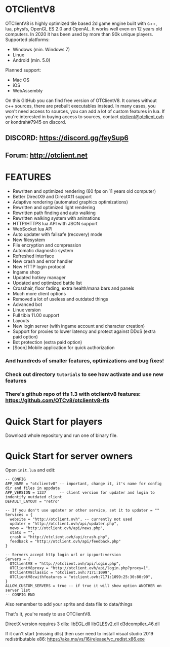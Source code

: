 # OTClientV8

OTClientV8 is highly optimized tile based 2d game engine built with c++, lua, physfs, OpenGL ES 2.0 and OpenAL.
It works well even on 12 years old computers. In 2020 it has been used by more than 90k unique players.
Supported platforms:
- Windows (min. Windows 7)
- Linux
- Android (min. 5.0)

Planned support:
- Mac OS
- iOS
- WebAssembly

On this GitHub you can find free version of OTClientV8. It comes without c++ sources, there are prebuilt executables instead.
In many cases, you won't need access to sources, you can add a lot of custom features in lua.
If you're interested in buying access to sources, contact otclient@otclient.ovh or kondrah#7945 on discord.

## DISCORD: https://discord.gg/feySup6
## Forum: http://otclient.net

# FEATURES
- Rewritten and optimized rendering (60 fps on 11 years old computer)
- Better DirectX9 and DirectX11 support
- Adaptive rendering (automated graphics optimizations)
- Rewritten and optimized light rendering
- Rewritten path finding and auto walking
- Rewritten walking system with animations
- HTTP/HTTPS lua API with JSON support
- WebSocket lua API
- Auto updater with failsafe (recovery) mode
- New filesystem
- File encryption and compression
- Automatic diagnostic system
- Refreshed interface
- New crash and error handler
- New HTTP login protocol
- Ingame shop
- Updated hotkey manager
- Updated and optimized battle list
- Crosshair, floor fading, extra health/mana bars and panels
- Much more client options
- Removed a lot of useless and outdated things
- Advanced bot
- Linux version
- Full tibia 11.00 support
- Layouts
- New login server (with ingame account and character creation)
- Support for proxies to lower latency and protect against DDoS (extra paid option)
- Bot protection (extra paid option)
- [Soon] Mobile application for quick authorization

### And hundreds of smaller features, optimizations and bug fixes!
### Check out directory `tutorials` to see how activate and use new features

### There's github repo of tfs 1.3 with otclientv8 features: https://github.com/OTCv8/otclientv8-tfs

# Quick Start for players

Download whole repository and run one of binary file. 

# Quick Start for server owners

Open `init.lua` and edit:

```
-- CONFIG
APP_NAME = "otclientv8" -- important, change it, it's name for config dir and files in appdata
APP_VERSION = 1337      -- client version for updater and login to indentify outdated client
DEFAULT_LAYOUT = "retro"

-- If you don't use updater or other service, set it to updater = ""
Services = {
  website = "http://otclient.ovh", -- currently not used
  updater = "http://otclient.ovh/api/updater.php",
  news = "http://otclient.ovh/api/news.php",
  stats = "",
  crash = "http://otclient.ovh/api/crash.php",
  feedback = "http://otclient.ovh/api/feedback.php"
}

-- Servers accept http login url or ip:port:version
Servers = {
  OTClientV8 = "http://otclient.ovh/api/login.php",
  OTClientV8proxy = "http://otclient.ovh/api/login.php?proxy=1",
  OTClientV8classic = "otclient.ovh:7171:1099",
  OTClientV8cwithfeatures = "otclient.ovh:7171:1099:25:30:80:90",
}
ALLOW_CUSTOM_SERVERS = true -- if true it will show option ANOTHER on server list
-- CONFIG END
```

Also remember to add your sprite and data file to data/things

That's it, you're ready to use OTClientV8.

DirectX version requires 3 dlls: libEGL.dll libGLESv2.dll d3dcompiler_46.dll

If it can't start (missing dlls) then user need to install visual studio 2019 redistributable x86: https://aka.ms/vs/16/release/vc_redist.x86.exe
